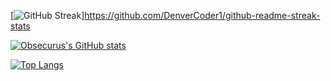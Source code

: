[![GitHub Streak](https://streak-stats.demolab.com/?user=Obsecurus&theme=dark)]https://github.com/DenverCoder1/github-readme-streak-stats


[![Obsecurus's GitHub stats](https://github-readme-stats.vercel.app/api?username=Obsecurus&show_icons=true&theme=dark)](https://github.com/anuraghazra/github-readme-stats)

[![Top Langs](https://github-readme-stats.vercel.app/api/top-langs/?username=Obsecurus&layout=compact&theme=dark)](https://github.com/anuraghazra/github-readme-stats)
